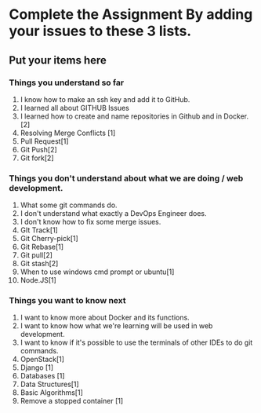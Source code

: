
# Complete the Assignment By adding your issues to these 3 lists.

## Put your items here
### Things you understand so far
1. I know how to make an ssh key and add it to GitHub.
2. I learned all about GITHUB Issues
3. I learned how to create and name repositories in Github and in Docker. [2]
4. Resolving Merge Conflicts [1]
5. Pull Request[1]
6. Git Push[2] 
7. Git fork[2] 

### Things you don't understand about what we are doing / web development.
1. What some git commands do. 
2. I don't understand what exactly a DevOps Engineer does.
3. I don't know how to fix some merge issues.
4. GIt Track[1]
5. Git Cherry-pick[1]
6. Git Rebase[1]
7. Git pull[2]
8. Git stash[2]
9. When to use windows cmd prompt or ubuntu[1]
10. Node.JS[1]
### Things you want to know next
1. I want to know more about Docker and its functions.
2. I want to know how what we're learning will be used in web development.
3. I want to know if it's possible to use the terminals of other IDEs to do git commands.
4. OpenStack[1]
5. Django [1]
6. Databases [1]
7. Data Structures[1]
8. Basic Algorithms[1]
9. Remove a stopped container [1]

